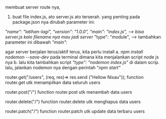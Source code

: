 membuat server route nya, 
1. buat file index.js, ato server.js ato terserah. yang penting pada package.json nya dirubah parameter ini:

_"name": "latihan-lagi",_
  _"version": "1.0.0",_
  _"main": "index.js", --> bisa server.js kalo filename nya mau jadi server_
  "type": "module", --> tambahkan parameter ini dibawah _"main":_



agar server berjalan terus/aktif terus, kita perlu install 
a. _npm install nodemon --save-dev_  pada terminal dimana kita menjalankan script node js nya
b. lalu kita tambahkan script _"type": "nodemon index.js"_ di dalam scrip. lalu, jalankan nodemon nya dengan perintah "_npm start"_


router.get("/users", (req, res)=> res.send ("Hellow Nixau"));
function router.get utk menampilkan data seluruh users

router.post("/")
function router.post utk menambah data users

router.delete("/")
function router.delete utk menghapus data users

router.patch("/")
function router.patch utk update data terbaru users

